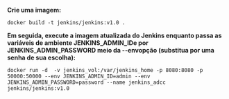 **Crie uma imagem:**

```
docker build -t jenkins/jenkins:v1.0 .
```

**Em seguida, execute a imagem atualizada do Jenkins enquanto passa as variáveis ​​de ambiente JENKINS_ADMIN_IDe por JENKINS_ADMIN_PASSWORD meio da --envopção (substitua <password> por uma senha de sua escolha):**

```
docker run -d  -v jenkins_vol:/var/jenkins_home -p 8080:8080 -p 50000:50000 --env JENKINS_ADMIN_ID=admin --env JENKINS_ADMIN_PASSWORD=password --name jenkins_adcc jenkins/jenkins:v1.0
```
